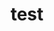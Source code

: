 ---
schema: default
title: test
organization: ''
notes: ''
resources:
  - name: test
    url: test
    format: json
license: ''
maintainer: ''
maintainer_email: ''
---